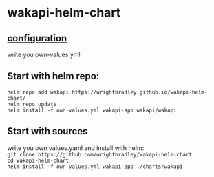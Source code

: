 # wakapi-helm-chart

## [configuration](https://github.com/muety/wakapi#-configuration-options)
write you own-values.yml

## Start with helm repo:
`helm repo add wakapi https://wrightbradley.github.io/wakapi-helm-chart/`  
`helm repo update`  
`helm install -f own-values.yml wakapi-app wakapi/wakapi`


## Start with sources
write you own values.yaml and install with helm:  
`git clone https://github.com/wrightbradley/wakapi-helm-chart`  
`cd wakapi-helm-chart`  
`helm install -f own-values.yml wakapi-app ./charts/wakapi`  